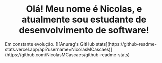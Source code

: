 
<h1 align = "center">Olá! Meu nome é Nicolas, e atualmente sou estudante de desenvolvimento de software!</h1>
Em constante evolução.
[![Anurag's GitHub stats](https://github-readme-stats.vercel.app/api?username=NicolasMCascaes)](https://github.com/NicolasMCascaes/github-readme-stats)


